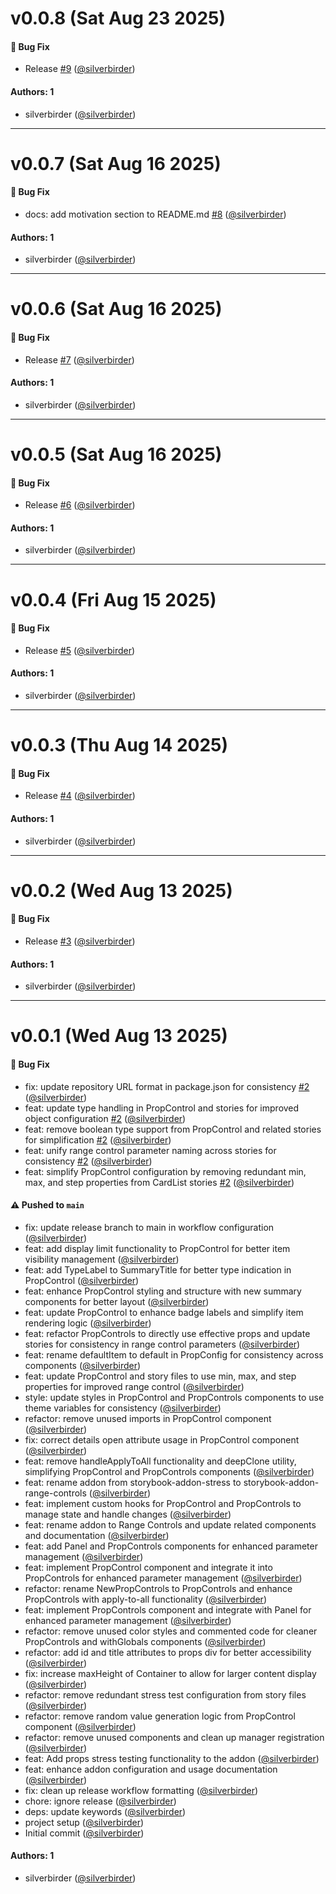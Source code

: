 # v0.0.8 (Sat Aug 23 2025)

#### 🐛 Bug Fix

- Release [#9](https://github.com/silverbirder/storybook-addon-range-controls/pull/9) ([@silverbirder](https://github.com/silverbirder))

#### Authors: 1

- silverbirder ([@silverbirder](https://github.com/silverbirder))

---

# v0.0.7 (Sat Aug 16 2025)

#### 🐛 Bug Fix

- docs: add motivation section to README.md [#8](https://github.com/silverbirder/storybook-addon-range-controls/pull/8) ([@silverbirder](https://github.com/silverbirder))

#### Authors: 1

- silverbirder ([@silverbirder](https://github.com/silverbirder))

---

# v0.0.6 (Sat Aug 16 2025)

#### 🐛 Bug Fix

- Release [#7](https://github.com/silverbirder/storybook-addon-range-controls/pull/7) ([@silverbirder](https://github.com/silverbirder))

#### Authors: 1

- silverbirder ([@silverbirder](https://github.com/silverbirder))

---

# v0.0.5 (Sat Aug 16 2025)

#### 🐛 Bug Fix

- Release [#6](https://github.com/silverbirder/storybook-addon-range-controls/pull/6) ([@silverbirder](https://github.com/silverbirder))

#### Authors: 1

- silverbirder ([@silverbirder](https://github.com/silverbirder))

---

# v0.0.4 (Fri Aug 15 2025)

#### 🐛 Bug Fix

- Release [#5](https://github.com/silverbirder/storybook-addon-range-controls/pull/5) ([@silverbirder](https://github.com/silverbirder))

#### Authors: 1

- silverbirder ([@silverbirder](https://github.com/silverbirder))

---

# v0.0.3 (Thu Aug 14 2025)

#### 🐛 Bug Fix

- Release [#4](https://github.com/silverbirder/storybook-addon-range-controls/pull/4) ([@silverbirder](https://github.com/silverbirder))

#### Authors: 1

- silverbirder ([@silverbirder](https://github.com/silverbirder))

---

# v0.0.2 (Wed Aug 13 2025)

#### 🐛 Bug Fix

- Release [#3](https://github.com/silverbirder/storybook-addon-range-controls/pull/3) ([@silverbirder](https://github.com/silverbirder))

#### Authors: 1

- silverbirder ([@silverbirder](https://github.com/silverbirder))

---

# v0.0.1 (Wed Aug 13 2025)

#### 🐛 Bug Fix

- fix: update repository URL format in package.json for consistency [#2](https://github.com/silverbirder/storybook-addon-range-controls/pull/2) ([@silverbirder](https://github.com/silverbirder))
- feat: update type handling in PropControl and stories for improved object configuration [#2](https://github.com/silverbirder/storybook-addon-range-controls/pull/2) ([@silverbirder](https://github.com/silverbirder))
- feat: remove boolean type support from PropControl and related stories for simplification [#2](https://github.com/silverbirder/storybook-addon-range-controls/pull/2) ([@silverbirder](https://github.com/silverbirder))
- feat: unify range control parameter naming across stories for consistency [#2](https://github.com/silverbirder/storybook-addon-range-controls/pull/2) ([@silverbirder](https://github.com/silverbirder))
- feat: simplify PropControl configuration by removing redundant min, max, and step properties from CardList stories [#2](https://github.com/silverbirder/storybook-addon-range-controls/pull/2) ([@silverbirder](https://github.com/silverbirder))

#### ⚠️ Pushed to `main`

- fix: update release branch to main in workflow configuration ([@silverbirder](https://github.com/silverbirder))
- feat: add display limit functionality to PropControl for better item visibility management ([@silverbirder](https://github.com/silverbirder))
- feat: add TypeLabel to SummaryTitle for better type indication in PropControl ([@silverbirder](https://github.com/silverbirder))
- feat: enhance PropControl styling and structure with new summary components for better layout ([@silverbirder](https://github.com/silverbirder))
- feat: update PropControl to enhance badge labels and simplify item rendering logic ([@silverbirder](https://github.com/silverbirder))
- feat: refactor PropControls to directly use effective props and update stories for consistency in range control parameters ([@silverbirder](https://github.com/silverbirder))
- feat: rename defaultItem to default in PropConfig for consistency across components ([@silverbirder](https://github.com/silverbirder))
- feat: update PropControl and story files to use min, max, and step properties for improved range control ([@silverbirder](https://github.com/silverbirder))
- style: update styles in PropControl and PropControls components to use theme variables for consistency ([@silverbirder](https://github.com/silverbirder))
- refactor: remove unused imports in PropControl component ([@silverbirder](https://github.com/silverbirder))
- fix: correct details open attribute usage in PropControl component ([@silverbirder](https://github.com/silverbirder))
- feat: remove handleApplyToAll functionality and deepClone utility, simplifying PropControl and PropControls components ([@silverbirder](https://github.com/silverbirder))
- feat: rename addon from storybook-addon-stress to storybook-addon-range-controls ([@silverbirder](https://github.com/silverbirder))
- feat: implement custom hooks for PropControl and PropControls to manage state and handle changes ([@silverbirder](https://github.com/silverbirder))
- feat: rename addon to Range Controls and update related components and documentation ([@silverbirder](https://github.com/silverbirder))
- feat: add Panel and PropControls components for enhanced parameter management ([@silverbirder](https://github.com/silverbirder))
- feat: implement PropControl component and integrate it into PropControls for enhanced parameter management ([@silverbirder](https://github.com/silverbirder))
- refactor: rename NewPropControls to PropControls and enhance PropControls with apply-to-all functionality ([@silverbirder](https://github.com/silverbirder))
- feat: implement PropControls component and integrate with Panel for enhanced parameter management ([@silverbirder](https://github.com/silverbirder))
- refactor: remove unused color styles and commented code for cleaner PropControls and withGlobals components ([@silverbirder](https://github.com/silverbirder))
- refactor: add id and title attributes to props div for better accessibility ([@silverbirder](https://github.com/silverbirder))
- fix: increase maxHeight of Container to allow for larger content display ([@silverbirder](https://github.com/silverbirder))
- refactor: remove redundant stress test configuration from story files ([@silverbirder](https://github.com/silverbirder))
- refactor: remove random value generation logic from PropControl component ([@silverbirder](https://github.com/silverbirder))
- refactor: remove unused components and clean up manager registration ([@silverbirder](https://github.com/silverbirder))
- feat: Add props stress testing functionality to the addon ([@silverbirder](https://github.com/silverbirder))
- feat: enhance addon configuration and usage documentation ([@silverbirder](https://github.com/silverbirder))
- fix: clean up release workflow formatting ([@silverbirder](https://github.com/silverbirder))
- chore: ignore release ([@silverbirder](https://github.com/silverbirder))
- deps: update keywords ([@silverbirder](https://github.com/silverbirder))
- project setup ([@silverbirder](https://github.com/silverbirder))
- Initial commit ([@silverbirder](https://github.com/silverbirder))

#### Authors: 1

- silverbirder ([@silverbirder](https://github.com/silverbirder))
